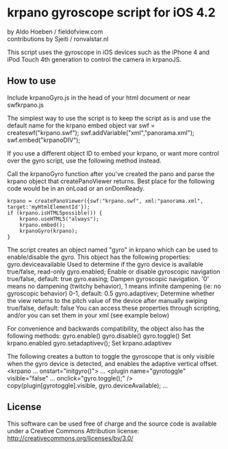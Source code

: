 krpano gyroscope script for iOS 4.2 
===================================
by Aldo Hoeben / fieldofview.com  
contributions by Sjeiti / ronvalstar.nl

This script uses the gyroscope in iOS devices such as the 
iPhone 4 and iPod Touch 4th generation to control the camera in
krpanoJS.

How to use
----------

Include krpanoGyro.js in the head of your html document or near 
swfkrpano.js

The simplest way to use the script is to keep the script as is 
and use the default name for the krpano embed object
	var swf = createswf("krpano.swf");
	swf.addVariable("xml","panorama.xml");
	swf.embed("krpanoDIV");

If you use a different object ID to embed your krpano, or want 
more control over the gyro script, use the following method 
instead.

Call the krpanoGyro function after you've created the pano and 
parse the krpano object that createPanoViewer returns.
Best place for the following code would be in an onLoad or an 
onDomReady.

	krpano = createPanoViewer({swf:"krpano.swf", xml:"panorama.xml", target:'myHtmlElementId'});
	if (krpano.isHTML5possible()) {
		krpano.useHTML5("always");
		krpano.embed();
		krpanoGyro(krpano);
	}

The script creates an object named "gyro" in krpano which can be used to enable/disable the gyro. 
This object has the following properties:
	gyro.deviceavailable 
		Used to determine if the gyro device is available 
		true/false, read-only
	gyro.enabled;
		Enable or disable gyroscopic navigation 
		true/false, default: true
	gyro.easing;
		Dampen gyroscopic navigation. '0' means no dampening (twitchy behavior), 1 means infinite dampening (ie: no gyroscopic behavior)
		0-1, default: 0.5
	gyro.adaptivev;
		Determine whether the view returns to the pitch value of the device after manually swiping
		true/false, default: false
You can access these properties through scripting, and/or you can set them in your xml (see example below)

For convenience and backwards compatibility, the object also has the following methods:
	gyro.enable()
	gyro.disable() 
	gyro.toggle()
		Set krpano.enabled 
	gyro.setadaptivev();
		Set krpano.adaptivev

The following creates a button to toggle the gyroscope that is only visible when the gyro device is detected, and enables the adaptive vertical offset.
	<krpano ... onstart="initgyro()">
		...
		<gyro easing="0.1" adaptivev="true" />
		<plugin name="gyrotoggle" visible="false" ... onclick="gyro.toggle();" />
		<action name="initgyro"> 
			copy(plugin[gyrotoggle].visible, gyro.deviceAvailable);
		</action>
		...

License
-------

This software can be used free of charge and the source code is available under a Creative Commons Attribution license:
http://creativecommons.org/licenses/by/3.0/